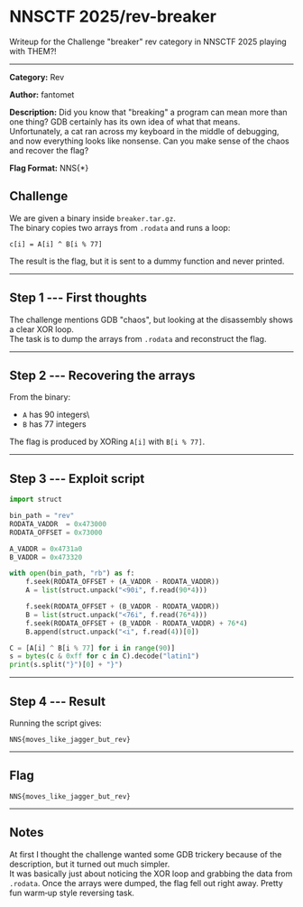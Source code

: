 # NNSCTF 2025/rev-breaker

Writeup for the Challenge "breaker" rev category in NNSCTF 2025 playing
with THEM?!

------------------------------------------------------------------------

**Category:** Rev

**Author:** fantomet

**Description:** Did you know that "breaking" a program can mean more
than one thing? GDB certainly has its own idea of what that means.
Unfortunately, a cat ran across my keyboard in the middle of debugging,
and now everything looks like nonsense. Can you make sense of the chaos
and recover the flag?

**Flag Format:** NNS{*}

## Challenge

We are given a binary inside `breaker.tar.gz`.\
The binary copies two arrays from `.rodata` and runs a loop:

    c[i] = A[i] ^ B[i % 77]

The result is the flag, but it is sent to a dummy function and never
printed.

------------------------------------------------------------------------

## Step 1 --- First thoughts

The challenge mentions GDB "chaos", but looking at the disassembly shows
a clear XOR loop.\
The task is to dump the arrays from `.rodata` and reconstruct the flag.

------------------------------------------------------------------------

## Step 2 --- Recovering the arrays

From the binary:

-   `A` has 90 integers\
-   `B` has 77 integers

The flag is produced by XORing `A[i]` with `B[i % 77]`.

------------------------------------------------------------------------

## Step 3 --- Exploit script

``` python
import struct

bin_path = "rev"
RODATA_VADDR  = 0x473000
RODATA_OFFSET = 0x73000

A_VADDR = 0x4731a0
B_VADDR = 0x473320

with open(bin_path, "rb") as f:
    f.seek(RODATA_OFFSET + (A_VADDR - RODATA_VADDR))
    A = list(struct.unpack("<90i", f.read(90*4)))

    f.seek(RODATA_OFFSET + (B_VADDR - RODATA_VADDR))
    B = list(struct.unpack("<76i", f.read(76*4)))
    f.seek(RODATA_OFFSET + (B_VADDR - RODATA_VADDR) + 76*4)
    B.append(struct.unpack("<i", f.read(4))[0])

C = [A[i] ^ B[i % 77] for i in range(90)]
s = bytes(c & 0xff for c in C).decode("latin1")
print(s.split("}")[0] + "}")
```

------------------------------------------------------------------------

## Step 4 --- Result

Running the script gives:

    NNS{moves_like_jagger_but_rev}

------------------------------------------------------------------------

## Flag

    NNS{moves_like_jagger_but_rev}

------------------------------------------------------------------------

## Notes

At first I thought the challenge wanted some GDB trickery because of the
description, but it turned out much simpler.\
It was basically just about noticing the XOR loop and grabbing the data
from `.rodata`. Once the arrays were dumped, the flag fell out right
away. Pretty fun warm‑up style reversing task.

